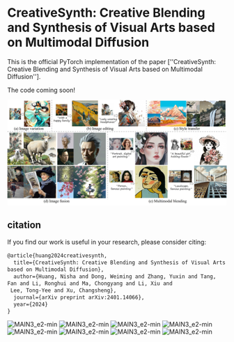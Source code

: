 # CreativeSynth: Creative Blending and Synthesis of Visual Arts based on Multimodal Diffusion

This is the official PyTorch implementation of the paper [''CreativeSynth: Creative Blending and Synthesis of Visual Arts based on Multimodal Diffusion''].

The code coming soon!

![MAIN3_e2-min](https://github.com/haha-lisa/CreativeSynth/blob/main/representative_image2.jpg)

## citation
If you find our work is useful in your research, please consider citing:
```
@article{huang2024creativesynth,
  title={CreativeSynth: Creative Blending and Synthesis of Visual Arts based on Multimodal Diffusion},
  author={Huang, Nisha and Dong, Weiming and Zhang, Yuxin and Tang, Fan and Li, Ronghui and Ma, Chongyang and Li, Xiu and
 Lee, Tong-Yee and Xu, Changsheng},
  journal={arXiv preprint arXiv:2401.14066},
  year={2024}
}
```

![MAIN3_e2-min](https://github.com/haha-lisa/CreativeSynth/blob/main/sup7.png)
![MAIN3_e2-min](https://github.com/haha-lisa/CreativeSynth/blob/main/sup12.png)
![MAIN3_e2-min](https://github.com/haha-lisa/CreativeSynth/blob/main/sup8.png)
![MAIN3_e2-min](https://github.com/haha-lisa/CreativeSynth/blob/main/sup9.png)
![MAIN3_e2-min](https://github.com/haha-lisa/CreativeSynth/blob/main/sup10.png)
![MAIN3_e2-min](https://github.com/haha-lisa/CreativeSynth/blob/main/sup11.png)
![MAIN3_e2-min](https://github.com/haha-lisa/CreativeSynth/blob/main/sup13.png)
![MAIN3_e2-min](https://github.com/haha-lisa/CreativeSynth/blob/main/sup14.png)

